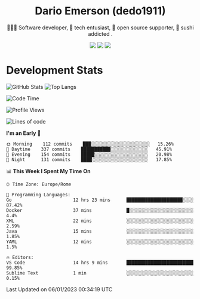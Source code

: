 <div align="center">
  
# Dario Emerson (dedo1911)
👨🏼‍💻 Software developer, 🔧 tech entusiast, 🙌 open source supporter, 🍣 sushi addicted .

[![](https://img.shields.io/badge/-Linkedin-informational?style=for-the-badge&logo=linkedin&logoColor=white&color=2867B2)](http://linkedin.com/in/dedo1911)
[![](https://img.shields.io/badge/-Telegram-informational?style=for-the-badge&logo=telegram&logoColor=white&color=0088cc)](https://t.me/dedo1911)
[![](https://img.shields.io/badge/-Facebook-informational?style=for-the-badge&logo=facebook&logoColor=white&color=3b5998)](https://fb.com/dedo1911)

</div>

# Development Stats

![GitHub Stats](https://github-readme-stats.vercel.app/api?username=dedo1911&hide=&count_private=true&title_color=84cc16&text_color=ffffff&icon_color=84cc16&bg_color=1c1917&hide_border=true&border_radius=0&show_icons=true)
![Top Langs](https://github-readme-stats.vercel.app/api/top-langs/?username=dedo1911&theme=chartreuse-dark&layout=compact)

<!--START_SECTION:waka-->
![Code Time](http://img.shields.io/badge/Code%20Time-1%2C175%20hrs%2019%20mins-blue)

![Profile Views](http://img.shields.io/badge/Profile%20Views-0-blue)

![Lines of code](https://img.shields.io/badge/From%20Hello%20World%20I%27ve%20Written-52%20Thousand%20lines%20of%20code-blue)

**I'm an Early 🐤** 

```text
🌞 Morning    112 commits    ███░░░░░░░░░░░░░░░░░░░░░░   15.26% 
🌆 Daytime    337 commits    ███████████░░░░░░░░░░░░░░   45.91% 
🌃 Evening    154 commits    █████░░░░░░░░░░░░░░░░░░░░   20.98% 
🌙 Night      131 commits    ████░░░░░░░░░░░░░░░░░░░░░   17.85%

```


📊 **This Week I Spent My Time On** 

```text
⌚︎ Time Zone: Europe/Rome

💬 Programming Languages: 
Go                       12 hrs 23 mins      █████████████████████░░░░   87.42% 
Docker                   37 mins             █░░░░░░░░░░░░░░░░░░░░░░░░   4.4% 
XML                      22 mins             ░░░░░░░░░░░░░░░░░░░░░░░░░   2.59% 
Java                     15 mins             ░░░░░░░░░░░░░░░░░░░░░░░░░   1.85% 
YAML                     12 mins             ░░░░░░░░░░░░░░░░░░░░░░░░░   1.5%

🔥 Editors: 
VS Code                  14 hrs 9 mins       █████████████████████████   99.85% 
Sublime Text             1 min               ░░░░░░░░░░░░░░░░░░░░░░░░░   0.15%

```


 Last Updated on 06/01/2023 00:34:19 UTC
<!--END_SECTION:waka-->

<!--
**dedo1911/dedo1911** is a ✨ _special_ ✨ repository because its `README.md` (this file) appears on your GitHub profile.

Here are some ideas to get you started:

- 🔭 I’m currently working on ...
- 🌱 I’m currently learning ...
- 👯 I’m looking to collaborate on ...
- 🤔 I’m looking for help with ...
- 💬 Ask me about ...
- 📫 How to reach me: ...
- 😄 Pronouns: ...
- ⚡ Fun fact: ...
-->
